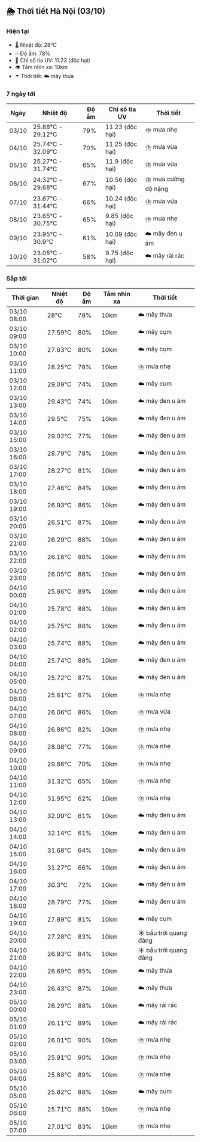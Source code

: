 ## 🌦️ Thời tiết Hà Nội (03/10)

### Hiện tại

- 🌡️ Nhiệt độ: 28℃
- 💦 Độ ẩm: 78%
- 🌟 Chỉ số tia UV: 11.23 (độc hại)
- 👁️ Tầm nhìn xa: 10km
- ☂️ Thời tiết: ☁️ mây thưa

### 7 ngày tới

| Ngày | Nhiệt độ | Độ ẩm | Chỉ số tia UV | Thời tiết |
| --- | --- | --- | --- | --- |
| 03/10 | 25.88℃ - 29.12℃ | 79% | 11.23 (độc hại) | ⛈️ mưa nhẹ |
| 04/10 | 25.74℃ - 32.09℃ | 70% | 11.25 (độc hại) | ⛈️ mưa vừa |
| 05/10 | 25.27℃ - 31.74℃ | 65% | 11.9 (độc hại) | ⛈️ mưa vừa |
| 06/10 | 24.32℃ - 29.68℃ | 67% | 10.56 (độc hại) | ⛈️ mưa cường độ nặng |
| 07/10 | 23.67℃ - 31.44℃ | 66% | 10.24 (độc hại) | ⛈️ mưa vừa |
| 08/10 | 23.65℃ - 30.75℃ | 65% | 9.85 (độc hại) | ⛈️ mưa nhẹ |
| 09/10 | 23.95℃ - 30.9℃ | 61% | 10.09 (độc hại) | ☁️ mây đen u ám |
| 10/10 | 23.05℃ - 31.02℃ | 58% | 9.75 (độc hại) | ☁️ mây rải rác |

### Sắp tới

| Thời gian | Nhiệt độ | Độ ẩm | Tầm nhìn xa | Thời tiết |
| --- | --- | --- | --- | --- |
| 03/10 08:00 | 28℃ | 78% | 10km | ☁️ mây thưa |
| 03/10 09:00 | 27.59℃ | 80% | 10km | ☁️ mây cụm |
| 03/10 10:00 | 27.63℃ | 80% | 10km | ☁️ mây cụm |
| 03/10 11:00 | 28.25℃ | 78% | 10km | ⛈️ mưa nhẹ |
| 03/10 12:00 | 29.09℃ | 74% | 10km | ☁️ mây cụm |
| 03/10 13:00 | 29.43℃ | 74% | 10km | ☁️ mây đen u ám |
| 03/10 14:00 | 29.5℃ | 75% | 10km | ☁️ mây đen u ám |
| 03/10 15:00 | 29.02℃ | 77% | 10km | ☁️ mây đen u ám |
| 03/10 16:00 | 28.79℃ | 78% | 10km | ☁️ mây đen u ám |
| 03/10 17:00 | 28.27℃ | 81% | 10km | ☁️ mây đen u ám |
| 03/10 18:00 | 27.46℃ | 84% | 10km | ☁️ mây đen u ám |
| 03/10 19:00 | 26.93℃ | 86% | 10km | ☁️ mây đen u ám |
| 03/10 20:00 | 26.51℃ | 87% | 10km | ☁️ mây đen u ám |
| 03/10 21:00 | 26.29℃ | 88% | 10km | ☁️ mây đen u ám |
| 03/10 22:00 | 26.16℃ | 88% | 10km | ☁️ mây đen u ám |
| 03/10 23:00 | 26.05℃ | 88% | 10km | ☁️ mây đen u ám |
| 04/10 00:00 | 25.86℃ | 89% | 10km | ☁️ mây đen u ám |
| 04/10 01:00 | 25.78℃ | 88% | 10km | ☁️ mây đen u ám |
| 04/10 02:00 | 25.75℃ | 88% | 10km | ☁️ mây đen u ám |
| 04/10 03:00 | 25.74℃ | 88% | 10km | ☁️ mây đen u ám |
| 04/10 04:00 | 25.74℃ | 88% | 10km | ☁️ mây đen u ám |
| 04/10 05:00 | 25.72℃ | 87% | 10km | ☁️ mây đen u ám |
| 04/10 06:00 | 25.61℃ | 87% | 10km | ⛈️ mưa nhẹ |
| 04/10 07:00 | 26.06℃ | 86% | 10km | ⛈️ mưa vừa |
| 04/10 08:00 | 26.86℃ | 82% | 10km | ⛈️ mưa nhẹ |
| 04/10 09:00 | 28.08℃ | 77% | 10km | ⛈️ mưa nhẹ |
| 04/10 10:00 | 29.86℃ | 70% | 10km | ⛈️ mưa nhẹ |
| 04/10 11:00 | 31.32℃ | 65% | 10km | ⛈️ mưa nhẹ |
| 04/10 12:00 | 31.95℃ | 62% | 10km | ⛈️ mưa nhẹ |
| 04/10 13:00 | 32.09℃ | 61% | 10km | ☁️ mây đen u ám |
| 04/10 14:00 | 32.14℃ | 61% | 10km | ☁️ mây đen u ám |
| 04/10 15:00 | 31.68℃ | 64% | 10km | ☁️ mây đen u ám |
| 04/10 16:00 | 31.27℃ | 66% | 10km | ☁️ mây đen u ám |
| 04/10 17:00 | 30.3℃ | 72% | 10km | ☁️ mây đen u ám |
| 04/10 18:00 | 28.79℃ | 77% | 10km | ☁️ mây đen u ám |
| 04/10 19:00 | 27.89℃ | 81% | 10km | ☁️ mây cụm |
| 04/10 20:00 | 27.28℃ | 83% | 10km | ☀️ bầu trời quang đãng |
| 04/10 21:00 | 26.93℃ | 84% | 10km | ☀️ bầu trời quang đãng |
| 04/10 22:00 | 26.69℃ | 85% | 10km | ☁️ mây thưa |
| 04/10 23:00 | 26.43℃ | 87% | 10km | ☁️ mây thưa |
| 05/10 00:00 | 26.29℃ | 88% | 10km | ☁️ mây rải rác |
| 05/10 01:00 | 26.11℃ | 89% | 10km | ☁️ mây rải rác |
| 05/10 02:00 | 26.01℃ | 90% | 10km | ⛈️ mưa nhẹ |
| 05/10 03:00 | 25.91℃ | 90% | 10km | ⛈️ mưa nhẹ |
| 05/10 04:00 | 25.88℃ | 89% | 10km | ⛈️ mưa nhẹ |
| 05/10 05:00 | 25.82℃ | 88% | 10km | ☁️ mây cụm |
| 05/10 06:00 | 25.71℃ | 88% | 10km | ⛈️ mưa nhẹ |
| 05/10 07:00 | 27.01℃ | 83% | 10km | ⛈️ mưa nhẹ |
